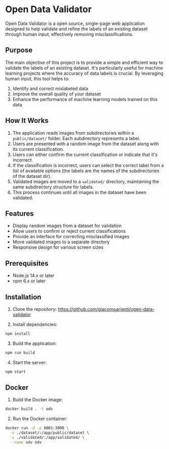 # Open Data Validator

Open Data Validator is a open source, single-page web application designed to help validate and refine the labels of an existing dataset through human input, effectively removing misclassifications.

## Purpose

The main objective of this project is to provide a simple and efficient way to validate the labels of an existing dataset. It's particularly useful for machine learning projects where the accuracy of data labels is crucial. By leveraging human input, this tool helps to:

1. Identify and correct mislabeled data
2. Improve the overall quality of your dataset
3. Enhance the performance of machine learning models trained on this data

## How It Works

1. The application reads images from subdirectories within a `public/dataset/` folder. Each subdirectory represents a label.
2. Users are presented with a random image from the dataset along with its current classification.
3. Users can either confirm the current classification or indicate that it's incorrect.
4. If the classification is incorrect, users can select the correct label from a list of available options (the labels are the names of the subdirectories of the dataset dir).
5. Validated images are moved to a `validated/` directory, maintaining the same subdirectory structure for labels.
6. This process continues until all images in the dataset have been validated.

## Features

- Display random images from a dataset for validation
- Allow users to confirm or reject current classifications
- Provide an interface for correcting misclassified images
- Move validated images to a separate directory
- Responsive design for various screen sizes

## Prerequisites

- Node.js 14.x or later
- npm 6.x or later

## Installation

1. Clone the repository:
https://github.com/giacomoarienti/open-data-validator

2. Install dependencies:
```bash
npm install
```

3. Build the application:
```bash
npm run build
```

4. Start the server:
```bash
npm start
```

## Docker

1. Build the Docker image:
```bash
docker build . -t odv
```

2. Run the Docker container:
```bash
docker run -d -p 8001:3000 \
  -v ./dataset/:/app/public/dataset \
  -v ./validated/:/app/validated/ \
  --name odv odv
```